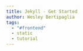 ```yaml
---
title: Jekyll - Get Started
author: Wesley Bertipaglia
tags:
  - "#frontend"
  - static
  - tutorial
---
```

